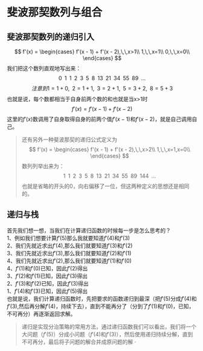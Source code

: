 # 斐波那契数列与组合
## 斐波那契数列的递归引入


$$ f'(x) = 
\begin{cases}
f'(x - 1) + f'(x - 2),\,\,x>1\\
1,\,\,x=1\\
0,\,\,x=0\\
\end{cases}
$$
我们把这个数列直观地写出来：
$$0\,\,\,1\,\,\,1\,\,\,2\,\,\,3\,\,\,5\,\,\,8\,\,\,13
\,\,\,21\,\,\,34\,\,\,55\,\,\,89\,\,\,...$$
$$注意到1=1+0,\,\,\,2=1+1,\,\,\,3=2+1,\,\,\,5=3+2,\,\,\,8=5+3$$
也就是说，每个数都相当于自身前两个数的和也就是当x>1时$$f'(x)=f'(x - 1) + f'(x - 2)$$
这里的$f'(x)$数调用了自身取得自身的前两个值$f'(x-1)$和$f'(x-2)$，就是自己调用自己。
>还有另外一种斐波那契的递归公式定义为
>$$ f'(x) = 
\begin{cases}
f'(x - 1) + f'(x - 2),\,\,x>2\\
1,\,\,x=1,x=0\\
\end{cases}
>$$
>数列列举出来为：
>$$1\,\,\,1\,\,\,2\,\,\,3\,\,\,5\,\,\,8\,\,\,13
\,\,\,21\,\,\,34\,\,\,55\,\,\,89\,\,\,144\,\,\,...
>$$
>也就是省略的开头的0，向右偏移了一位，但这两种定义的思想还是相同的。  

## 递归与栈
首先我们想一想，当我们在计算递归函数的时候每一步是怎么思考的？  
1、例如我们想要计算$f'(5)$那么我就要知道$f'(4)$和$f'(3)$  
2、我们先就近求出$f'(4)$,那么我们就要知道$f'(3)$和$f'(2)$  
3、我们先就近求出$f'(3)$,那么我们就要知道$f'(2)$和$f'(1)$  
4、我们先就近求出$f'(2)$,那么我们就要知道$f'(1)$和$f'(0)$  
4、$f'(1)$和$f'(0)$已知，因此$f'(2)$得出  
3、$f'(2)$和$f'(1)$已知，因此$f'(3)$得出  
2、$f'(3)$和$f'(2)$已知，因此$f'(3)$得出  
1、$f'(4)$和$f'(3)$已知，因此$f'(5)$得出  
也就是说，我们计算递归函数时，先把要求的函数递归到最深（把$f'(5)$分成$f'(4)$和$f'(3)$,然后再分解$f'(4)$，持续下去），直到不能再分了（分到了$f'(1)$和$f'(0)$，已知，不可再分）再逐渐返回求解。
>递归是实现分治策略的常用方法，通过递归函数我们可以看出，我们将一个大问题（$f'(5)）$分成小问题（$f'(4)$和$f'(3)$），然后使用递归持续分解，直到不可再分，最后将子问题的解合并成原问题的解
· 